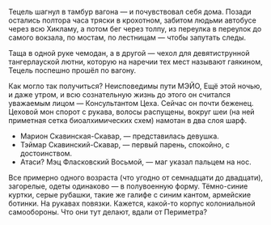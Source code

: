 Тецель шагнул в тамбур вагона — и почувствовал себя дома. Позади остались полтора часа тряски в крохотном, забитом людьми автобусе через всю Хикламу, а потом бег через толпу, из переулка в переулок до самого вокзала, по мостам, по лестницам — чтобы запутать следы.

Таща в одной руке чемодан, а в другой — чехол для девятиструнной тангерлауской лютни, которую на наречии тех мест называют гаякином, Тецель поспешно прошёл по вагону.

Как могло так получиться? Неисповедимы пути МЭЙО, Ещё этой ночью, и даже утром, и всю сознательную жизнь до этого он считался уважаемым лицом — Консультантом Цеха. Сейчас он почти беженец. Цеховой мон спорот с рукава, волосы распущены, вокруг шеи (на ней приметная сетка биоалхимических схем) намотан в два слоя шарф.



- Марион Скавинская-Скавар, — представилась девушка.
- Тэймар Скавинский-Скавар, — первый парень, спокойно, с достоинством.
- Атаси? Мэц Фласковский Восьмой, — маг указал пальцем на нос.

Все примерно одного возраста (что угодно от семнадцати до двадцати), загорелые, одеты одинаково — в полувоенную форму. Тёмно-синие куртки, серые рубашки, такие же галифе с синим кантом, армейские ботинки. На рукавах повязки. Кажется, какой-то корпус колониальной самообороны. Что они тут делают, вдали от Периметра?
